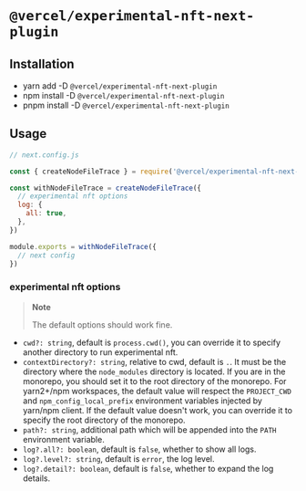 # `@vercel/experimental-nft-next-plugin`

## Installation

- yarn add -D `@vercel/experimental-nft-next-plugin`
- npm install -D `@vercel/experimental-nft-next-plugin`
- pnpm install -D `@vercel/experimental-nft-next-plugin`

## Usage

```js
// next.config.js

const { createNodeFileTrace } = require('@vercel/experimental-nft-next-plugin')

const withNodeFileTrace = createNodeFileTrace({
  // experimental nft options
  log: {
    all: true,
  },
})

module.exports = withNodeFileTrace({
  // next config
})
```

### experimental nft options

> **Note**
>
> The default options should work fine.

- `cwd?: string`, default is `process.cwd()`, you can override it to specify another directory to run experimental nft.
- `contextDirectory?: string`, relative to cwd, default is `.`. It must be the directory where the `node_modules` directory is located. If you are in the monorepo, you should set it to the root directory of the monorepo. For yarn2+/npm workspaces, the default value will respect the `PROJECT_CWD` and `npm_config_local_prefix` environment variables injected by yarn/npm client. If the default value doesn't work, you can override it to specify the root directory of the monorepo.
- `path?: string`, additional path which will be appended into the `PATH` environment variable.
- `log?.all?: boolean`, default is `false`, whether to show all logs.
- `log?.level?: string`, default is `error`, the log level.
- `log?.detail?: boolean`, default is `false`, whether to expand the log details.
